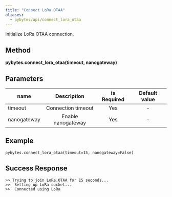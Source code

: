 ```yaml
---
title: "Connect LoRa OTAA"
aliases:
  - pybytes/api/connect_lora_otaa
---
```


  Initialize LoRa OTAA connection.

**Method**
----
**pybytes.connect_lora_otaa(timeout, nanogateway)**

**Parameters**
----
| name  | Description   | is Required    | Default value
| ------------- |:-------------:|:-------------:|:-------------:|
| timeout   | Connection timeout  | Yes   | - |
| nanogateway   | Enable nanogateway  | Yes  | - |

**Example**
----
`pybytes.connect_lora_otaa(timeout=15, nanogateway=False)`

**Success Response**
----

```
>> Trying to join LoRa.OTAA for 15 seconds...
>>  Setting up LoRa socket...
>>  Connected using LoRa
```
